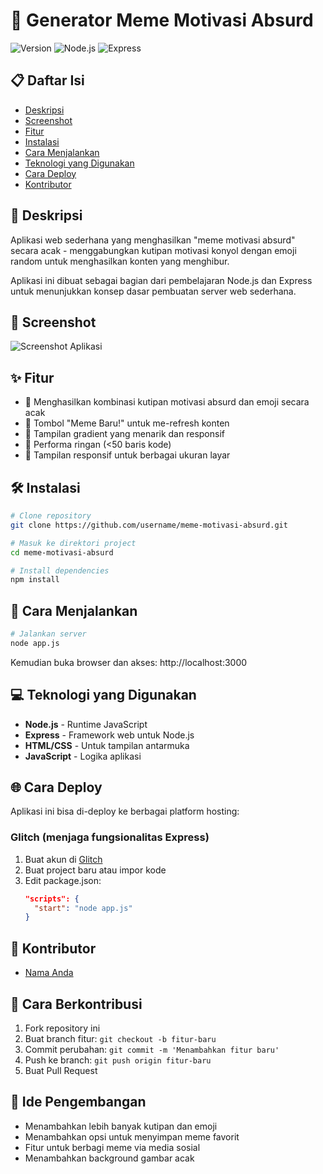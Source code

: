 # 🤪 Generator Meme Motivasi Absurd

![Version](https://img.shields.io/badge/version-1.0-blue)
![Node.js](https://img.shields.io/badge/Node.js-14%2B-brightgreen)
![Express](https://img.shields.io/badge/Express-4.x-orange)

## 📋 Daftar Isi
- [Deskripsi](#deskripsi)
- [Screenshot](#screenshot)
- [Fitur](#fitur)
- [Instalasi](#instalasi)
- [Cara Menjalankan](#cara-menjalankan)
- [Teknologi yang Digunakan](#teknologi-yang-digunakan)
- [Cara Deploy](#cara-deploy)
- [Kontributor](#kontributor)

## 📝 Deskripsi
Aplikasi web sederhana yang menghasilkan "meme motivasi absurd" secara acak - menggabungkan kutipan motivasi konyol dengan emoji random untuk menghasilkan konten yang menghibur.

Aplikasi ini dibuat sebagai bagian dari pembelajaran Node.js dan Express untuk menunjukkan konsep dasar pembuatan server web sederhana.

## 📸 Screenshot
![Screenshot Aplikasi](https://via.placeholder.com/800x450/3498db/ffffff?text=Generator+Meme+Motivasi+Absurd)

## ✨ Fitur
- 🎲 Menghasilkan kombinasi kutipan motivasi absurd dan emoji secara acak
- 🔄 Tombol "Meme Baru!" untuk me-refresh konten
- 🎨 Tampilan gradient yang menarik dan responsif
- 🚀 Performa ringan (<50 baris kode)
- 📱 Tampilan responsif untuk berbagai ukuran layar

## 🛠️ Instalasi
```bash
# Clone repository
git clone https://github.com/username/meme-motivasi-absurd.git

# Masuk ke direktori project
cd meme-motivasi-absurd

# Install dependencies
npm install
```

## 🚀 Cara Menjalankan
```bash
# Jalankan server
node app.js
```

Kemudian buka browser dan akses: http://localhost:3000

## 💻 Teknologi yang Digunakan
- **Node.js** - Runtime JavaScript
- **Express** - Framework web untuk Node.js
- **HTML/CSS** - Untuk tampilan antarmuka
- **JavaScript** - Logika aplikasi

## 🌐 Cara Deploy
Aplikasi ini bisa di-deploy ke berbagai platform hosting:

### Glitch (menjaga fungsionalitas Express)
1. Buat akun di [Glitch](https://glitch.com)
2. Buat project baru atau impor kode
3. Edit package.json:
   ```json
   "scripts": {
     "start": "node app.js"
   }
   ```

## 👥 Kontributor
- [Nama Anda](https://github.com/username)

## 🤝 Cara Berkontribusi
1. Fork repository ini
2. Buat branch fitur: `git checkout -b fitur-baru`
3. Commit perubahan: `git commit -m 'Menambahkan fitur baru'`
4. Push ke branch: `git push origin fitur-baru`
5. Buat Pull Request

## 📝 Ide Pengembangan
- Menambahkan lebih banyak kutipan dan emoji
- Menambahkan opsi untuk menyimpan meme favorit
- Fitur untuk berbagi meme via media sosial
- Menambahkan background gambar acak